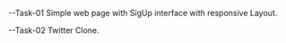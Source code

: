 --Task-01
  Simple web page with SigUp interface with responsive Layout.
  
--Task-02
  Twitter Clone.
